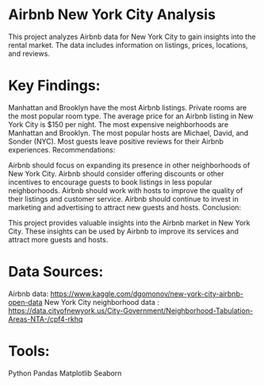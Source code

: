 # Airbnb New York City Analysis
This project analyzes Airbnb data for New York City to gain insights into the rental market. The data includes information on listings, prices, locations, and reviews.

# Key Findings:

Manhattan and Brooklyn have the most Airbnb listings.
Private rooms are the most popular room type.
The average price for an Airbnb listing in New York City is $150 per night.
The most expensive neighborhoods are Manhattan and Brooklyn.
The most popular hosts are Michael, David, and Sonder (NYC).
Most guests leave positive reviews for their Airbnb experiences.
Recommendations:

Airbnb should focus on expanding its presence in other neighborhoods of New York City.
Airbnb should consider offering discounts or other incentives to encourage guests to book listings in less popular neighborhoods.
Airbnb should work with hosts to improve the quality of their listings and customer service.
Airbnb should continue to invest in marketing and advertising to attract new guests and hosts.
Conclusion:

This project provides valuable insights into the Airbnb market in New York City. These insights can be used by Airbnb to improve its services and attract more guests and hosts.

# Data Sources:

Airbnb data: https://www.kaggle.com/dgomonov/new-york-city-airbnb-open-data
 New York City neighborhood data : https://data.cityofnewyork.us/City-Government/Neighborhood-Tabulation-Areas-NTA-/cpf4-rkhq

# Tools:

Python
Pandas
Matplotlib
Seaborn
